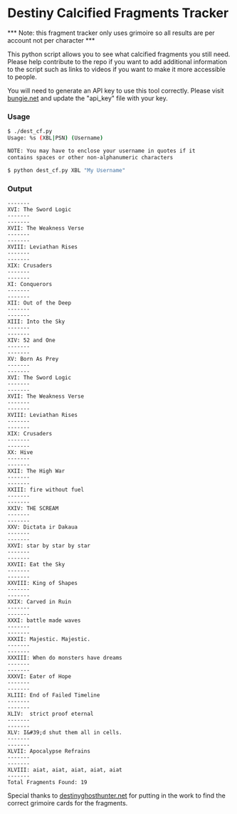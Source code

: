 # Destiny Calcified Fragments Tracker

*** Note: this fragment tracker only uses grimoire so all results are per account not per character ***

This python script allows you to see what calcified fragments you still need. Please help contribute to the repo if you want to add additional information to the script such as links to videos if you want to make it more accessible to people.

You will need to generate an API key to use this tool correctly. Please visit [bungie.net](https://www.bungie.net/en/User/API) and update the "api_key" file with your key.

### Usage
```sh
$ ./dest_cf.py
Usage: %s (XBL|PSN) (Username)

NOTE: You may have to enclose your username in quotes if it
contains spaces or other non-alphanumeric characters

$ python dest_cf.py XBL "My Username"
```

### Output

```
-------
XVI: The Sword Logic
-------
-------
XVII: The Weakness Verse
-------
-------
XVIII: Leviathan Rises
-------
-------
XIX: Crusaders
-------
-------
XI: Conquerors
-------
-------
XII: Out of the Deep
-------
-------
XIII: Into the Sky
-------
-------
XIV: 52 and One
-------
-------
XV: Born As Prey
-------
-------
XVI: The Sword Logic
-------
-------
XVII: The Weakness Verse
-------
-------
XVIII: Leviathan Rises
-------
-------
XIX: Crusaders
-------
-------
XX: Hive
-------
-------
XXII: The High War
-------
-------
XXIII: fire without fuel
-------
-------
XXIV: THE SCREAM
-------
-------
XXV: Dictata ir Dakaua
-------
-------
XXVI: star by star by star
-------
-------
XXVII: Eat the Sky
-------
-------
XXVIII: King of Shapes
-------
-------
XXIX: Carved in Ruin
-------
-------
XXXI: battle made waves
-------
-------
XXXII: Majestic. Majestic.
-------
-------
XXXIII: When do monsters have dreams
-------
-------
XXXVI: Eater of Hope
-------
-------
XLIII: End of Failed Timeline
-------
-------
XLIV:  strict proof eternal
-------
-------
XLV: I&#39;d shut them all in cells.
-------
-------
XLVII: Apocalypse Refrains
-------
-------
XLVIII: aiat, aiat, aiat, aiat, aiat
-------
Total Fragments Found: 19
```

Special thanks to [destinyghosthunter.net](http://destinyghosthunter.net/) for putting in the work to find the correct grimoire cards for the fragments.